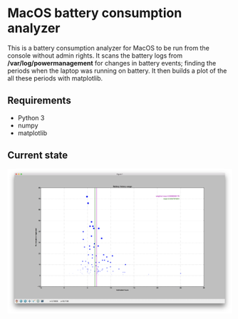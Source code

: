 # MacOS battery consumption analyzer
This is a battery consumption analyzer for MacOS to be run from the console without admin rights. It scans the battery logs from **/var/log/powermanagement** for changes in battery events; finding the periods when the laptop was running on battery. It then builds a plot of the all these periods with matplotlib.

## Requirements
* Python 3
* numpy
* matplotlib

## Current state
![alt tag](https://raw.githubusercontent.com/gnvo/macos-battery-consumption-analyzer/master/docs/images/0.1%20screenshot.png)
